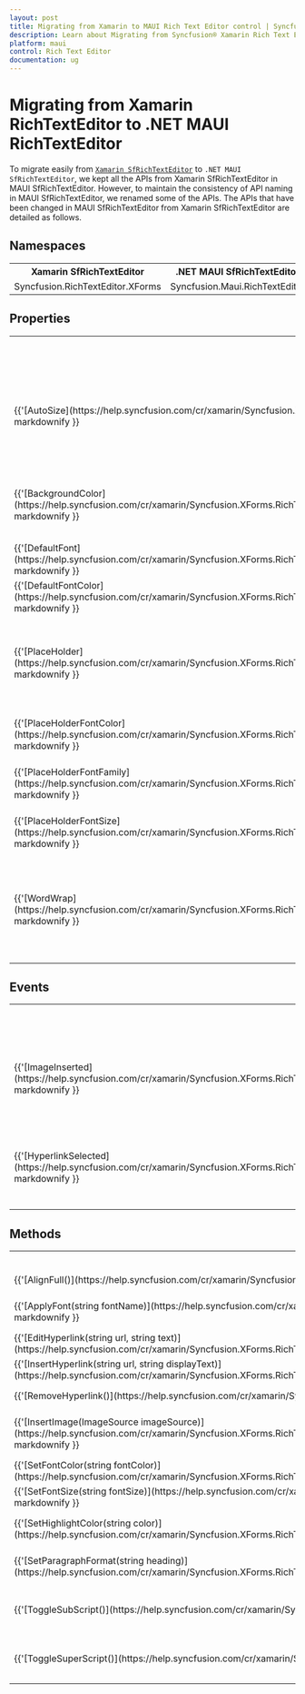 ```yaml
---
layout: post
title: Migrating from Xamarin to MAUI Rich Text Editor control | Syncfusion®
description: Learn about Migrating from Syncfusion® Xamarin Rich Text Editor to Syncfusion® .NET MAUI Rich Text Editor control and more.
platform: maui 
control: Rich Text Editor
documentation: ug
---
```


# Migrating from Xamarin RichTextEditor to .NET MAUI RichTextEditor

To migrate easily from [`Xamarin SfRichTextEditor`](https://help.syncfusion.com/cr/xamarin/Syncfusion.XForms.RichTextEditor.html) to `.NET MAUI SfRichTextEditor`, we kept all the APIs from Xamarin SfRichTextEditor in MAUI SfRichTextEditor. However, to maintain the consistency of API naming in MAUI SfRichTextEditor, we renamed some of the APIs. The APIs that have been changed in MAUI SfRichTextEditor from Xamarin SfRichTextEditor are detailed as follows.

## Namespaces 

<table>
    <tr>
        <th>Xamarin SfRichTextEditor</th>
        <th>.NET MAUI SfRichTextEditor</th>
    </tr>
    <tr>
        <td>Syncfusion.RichTextEditor.XForms</td>
        <td>Syncfusion.Maui.RichTextEditor</td>
    </tr>
</table>

## Properties

<table> 
    <tr>
        <th>Xamarin SfRichTextEditor</th>
        <th>.NET MAUI SfRichTextEditor</th>
        <th>Description</th>
    </tr>
    <tr>
        <td>{{'[AutoSize](https://help.syncfusion.com/cr/xamarin/Syncfusion.XForms.RichTextEditor.SfRichTextEditor.html#Syncfusion_XForms_RichTextEditor_SfRichTextEditor_AutoSize)'| markdownify }}</td>
        <td>EnableAutoSize</td>
        <td>Gets or sets a value indicating whether the editor should automatically resize based on its content.</td>
    </tr>
    <tr>
        <td>{{'[BackgroundColor](https://help.syncfusion.com/cr/xamarin/Syncfusion.XForms.RichTextEditor.SfRichTextEditor.html#Syncfusion_XForms_RichTextEditor_SfRichTextEditor_BackgroundColor)'| markdownify }}</td>
        <td>EditorBackgroundColor</td>
        <td>Gets or sets the background color of the editor's content area.</td>
    </tr>
    <tr>
        <td>{{'[DefaultFont](https://help.syncfusion.com/cr/xamarin/Syncfusion.XForms.RichTextEditor.SfRichTextEditor.html#Syncfusion_XForms_RichTextEditor_SfRichTextEditor_DefaultFont)'| markdownify }}</td>
        <td>DefaultFontFamily</td>
        <td>Gets or sets the default font family.</td>
    </tr>
    <tr>
        <td>{{'[DefaultFontColor](https://help.syncfusion.com/cr/xamarin/Syncfusion.XForms.RichTextEditor.SfRichTextEditor.html#Syncfusion_XForms_RichTextEditor_SfRichTextEditor_DefaultFontColor)'| markdownify }}</td>
        <td>DefaultTextColor</td>
        <td>Gets or sets the default text color.</td>
    </tr>
    <tr>
        <td>{{'[PlaceHolder](https://help.syncfusion.com/cr/xamarin/Syncfusion.XForms.RichTextEditor.SfRichTextEditor.html#Syncfusion_XForms_RichTextEditor_SfRichTextEditor_PlaceHolder)'| markdownify }}</td>
        <td>Placeholder</td>
        <td>Gets or sets the placeholder text that is displayed when the editor is empty.</td>
    </tr>
    <tr>
        <td>{{'[PlaceHolderFontColor](https://help.syncfusion.com/cr/xamarin/Syncfusion.XForms.RichTextEditor.SfRichTextEditor.html#Syncfusion_XForms_RichTextEditor_SfRichTextEditor_PlaceHolderFontColor)'| markdownify }}</td>
        <td>PlaceholderColor</td>
        <td>Gets or sets the value for place holder font color.</td>
    </tr>
    <tr>
        <td>{{'[PlaceHolderFontFamily](https://help.syncfusion.com/cr/xamarin/Syncfusion.XForms.RichTextEditor.SfRichTextEditor.html#Syncfusion_XForms_RichTextEditor_SfRichTextEditor_PlaceHolderFontFamily)'| markdownify }}</td>
        <td>PlaceholderFontFamily</td>
        <td>Gets or sets the value for place holder font family.</td>
    </tr>
    <tr>
        <td>{{'[PlaceHolderFontSize](https://help.syncfusion.com/cr/xamarin/Syncfusion.XForms.RichTextEditor.SfRichTextEditor.html#Syncfusion_XForms_RichTextEditor_SfRichTextEditor_PlaceHolderFontSize)'| markdownify }}</td>
        <td>PlaceholderFontSize</td>
        <td>Gets or sets the value for place holder font size.</td>
    </tr>
    <tr>
        <td>{{'[WordWrap](https://help.syncfusion.com/cr/xamarin/Syncfusion.XForms.RichTextEditor.SfRichTextEditor.html#Syncfusion_XForms_RichTextEditor_SfRichTextEditor_PlaceHolderFontSize)'| markdownify }}</td>
        <td>EnableWordWrap</td>
        <td>Gets or sets the word-wrap that allows long words to be able to be broken and wrap onto the next line.<td>
    </tr>
</table>

## Events

<table>
    <tr>
        <th>Xamarin SfRichTextEditor</th>
        <th>.NET MAUI SfRichTextEditor</th>
        <th>Description</th>
    </tr>
    <tr>
        <td>{{'[ImageInserted](https://help.syncfusion.com/cr/xamarin/Syncfusion.XForms.RichTextEditor.SfRichTextEditor.html#Syncfusion_XForms_RichTextEditor_SfRichTextEditor_ImageRequest)'| markdownify }}</td>
        <td>ImageRequested</td>
        <td>Occurs when an image is about to be inserted, allowing for customization of the image source.</td>
    </tr>
    <tr>
        <td>{{'[HyperlinkSelected](https://help.syncfusion.com/cr/xamarin/Syncfusion.XForms.RichTextEditor.SfRichTextEditor.html#Syncfusion_XForms_RichTextEditor_SfRichTextEditor_ImageInserted)'| markdownify }}</td>
        <td>HyperlinkClicked</td>
        <td>Occurs when a hyperlink is tapped, allowing for custom actions to be performed.</td>
    </tr>
</table>

## Methods

<table>
    <tr>
        <th>Xamarin SfRichTextEditor</th>
        <th>.NET MAUI SfRichTextEditor</th>
        <th>Description</th>
    </tr>
    <tr>
        <td>{{'[AlignFull()](https://help.syncfusion.com/cr/xamarin/Syncfusion.XForms.RichTextEditor.SfRichTextEditor.html#Syncfusion_XForms_RichTextEditor_SfRichTextEditor_AlignFull)'| markdownify }}</td>
        <td>AlignJustify()</td>
        <td>Justifies the paragraph.</td>
    </tr>
    <tr>
        <td>{{'[ApplyFont(string fontName)](https://help.syncfusion.com/cr/xamarin/Syncfusion.XForms.RichTextEditor.SfRichTextEditor.html#Syncfusion_XForms_RichTextEditor_SfRichTextEditor_ApplyFont_System_String_)'| markdownify }}</td>
        <td>ApplyFontFamily(string fontName)</td>
        <td>JApplies the specified font family.</td>
    </tr>
    <tr>
        <td>{{'[EditHyperlink(string url, string text)](https://help.syncfusion.com/cr/xamarin/Syncfusion.XForms.RichTextEditor.SfRichTextEditor.html#Syncfusion_XForms_RichTextEditor_SfRichTextEditor_EditHyperlink_System_String_System_String_)'| markdownify }}</td>
        <td>EditHyperlink(string text, string oldUrl, string newUrl)</td>
        <td>Edits the hyperlink.</td>
    </tr>
    <tr>
        <td>{{'[InsertHyperlink(string url, string displayText)](https://help.syncfusion.com/cr/xamarin/Syncfusion.XForms.RichTextEditor.SfRichTextEditor.html#Syncfusion_XForms_RichTextEditor_SfRichTextEditor_InsertHyperlink_System_String_System_String_)'| markdownify }}</td>
        <td>InsertHyperlink(string displayText, string Url)</td>
        <td>Inserts the hyperlink.</td>
    </tr>
    <tr>
        <td>{{'[RemoveHyperlink()](https://help.syncfusion.com/cr/xamarin/Syncfusion.XForms.RichTextEditor.SfRichTextEditor.html#Syncfusion_XForms_RichTextEditor_SfRichTextEditor_RemoveHyperlink)'| markdownify }}</td>
        <td>RemoveHyperlink(string text, string Url)</td>
        <td>Removes the hyperlink.</td>
    </tr>
    <tr>
        <td>{{'[InsertImage(ImageSource imageSource)](https://help.syncfusion.com/cr/xamarin/Syncfusion.XForms.RichTextEditor.SfRichTextEditor.html#Syncfusion_XForms_RichTextEditor_SfRichTextEditor_InsertImage_Syncfusion_XForms_RichTextEditor_ImageSource_)'| markdownify }}</td>
        <td>InsertImage(SfRichTextEditorImageSource imageSource)</td>
        <td>Inserts the specified image into the SfRichTextEditor.</td>
    </tr>
    <tr>
        <td>{{'[SetFontColor(string fontColor)](https://help.syncfusion.com/cr/xamarin/Syncfusion.XForms.RichTextEditor.SfRichTextEditor.html#Syncfusion_XForms_RichTextEditor_SfRichTextEditor_SetFontColor_System_String_)'| markdownify }}</td>
        <td>ApplyTextColor(Color textColor)</td>
        <td>Apply the text color.</td>
    </tr>
    <tr>
        <td>{{'[SetFontSize(string fontSize)](https://help.syncfusion.com/cr/xamarin/Syncfusion.XForms.RichTextEditor.SfRichTextEditor.html#Syncfusion_XForms_RichTextEditor_SfRichTextEditor_SetFontSize_System_String_)'| markdownify }}</td>
        <td>ApplyFontSize(double fontSize)</td>
        <td>Apply the font size.</td>
    </tr>
    <tr>
        <td>{{'[SetHighlightColor(string color)](https://help.syncfusion.com/cr/xamarin/Syncfusion.XForms.RichTextEditor.SfRichTextEditor.html#Syncfusion_XForms_RichTextEditor_SfRichTextEditor_SetHighlightColor_System_String_)'| markdownify }}</td>
        <td>ApplyHighlightColor(Color highlightColor)</td>
        <td>Highlights the background color.</td>
    </tr>
    <tr>
        <td>{{'[SetParagraphFormat(string heading)](https://help.syncfusion.com/cr/xamarin/Syncfusion.XForms.RichTextEditor.SfRichTextEditor.html#Syncfusion_XForms_RichTextEditor_SfRichTextEditor_SetParagraphFormat_System_String_)'| markdownify }}</td>
        <td>ApplyParagraphFormat(RichTextEditorParagraphFormat format)</td>
        <td>Apply the paragraph formatting style.</td>
    </tr>
    <tr>
        <td>{{'[ToggleSubScript()](https://help.syncfusion.com/cr/xamarin/Syncfusion.XForms.RichTextEditor.SfRichTextEditor.html#Syncfusion_XForms_RichTextEditor_SfRichTextEditor_ToggleSubScript)'| markdownify }}</td>
        <td>ToggleSubscript()</td>
        <td>Toggles the selected text as sub script format.</td>
    </tr>
    <tr>
        <td>{{'[ToggleSuperScript()](https://help.syncfusion.com/cr/xamarin/Syncfusion.XForms.RichTextEditor.SfRichTextEditor.html#Syncfusion_XForms_RichTextEditor_SfRichTextEditor_ToggleSuperScript)'| markdownify }}</td>
        <td>ToggleSuperscript()</td>
        <td>Toggles the selected text as super script format.</td>
    </tr>
</table>